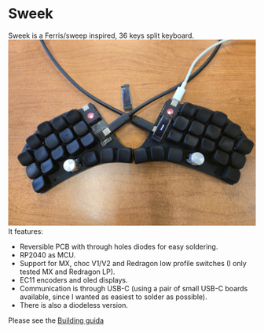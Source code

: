 # Sweek
Sweek is a Ferris/sweep inspired, 36 keys split keyboard. 
![sweek](https://raw.githubusercontent.com/earvingad/Sweek/refs/heads/main/src/sweek.jpeg)
It features:
- Reversible PCB with through holes diodes for easy soldering.
- RP2040 as MCU.
- Support for MX, choc V1/V2 and Redragon low profile switches (I only tested MX and Redragon LP).
- EC11 encoders and oled displays.
- Communication is through USB-C (using a pair of small USB-C boards available, since I wanted as easiest to solder as possible).
- There is also a diodeless version.

Please see the [Building guida](https://github.com/earvingad/Sweek/blob/main/src/buildingguide.org)
